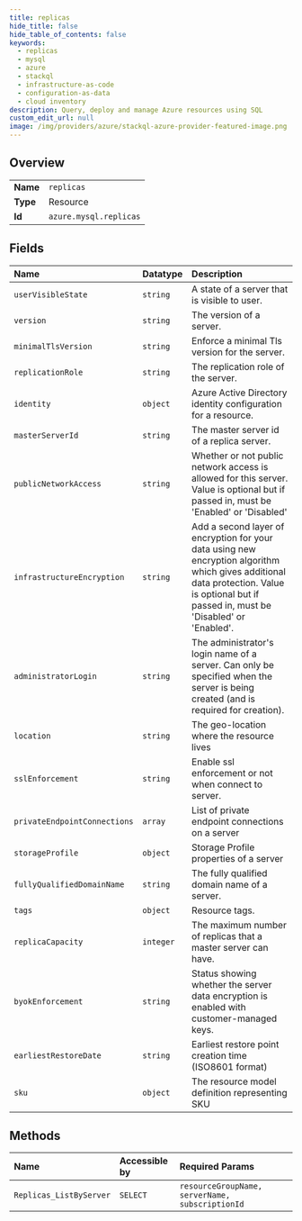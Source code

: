 ```yaml
---
title: replicas
hide_title: false
hide_table_of_contents: false
keywords:
  - replicas
  - mysql
  - azure    
  - stackql
  - infrastructure-as-code
  - configuration-as-data
  - cloud inventory
description: Query, deploy and manage Azure resources using SQL
custom_edit_url: null
image: /img/providers/azure/stackql-azure-provider-featured-image.png
---
```

  
    

## Overview
<table><tbody>
<tr><td><b>Name</b></td><td><code>replicas</code></td></tr>
<tr><td><b>Type</b></td><td>Resource</td></tr>
<tr><td><b>Id</b></td><td><code>azure.mysql.replicas</code></td></tr>
</tbody></table>

## Fields
| Name | Datatype | Description |
|:-----|:---------|:------------|
| `userVisibleState` | `string` | A state of a server that is visible to user. |
| `version` | `string` | The version of a server. |
| `minimalTlsVersion` | `string` | Enforce a minimal Tls version for the server. |
| `replicationRole` | `string` | The replication role of the server. |
| `identity` | `object` | Azure Active Directory identity configuration for a resource. |
| `masterServerId` | `string` | The master server id of a replica server. |
| `publicNetworkAccess` | `string` | Whether or not public network access is allowed for this server. Value is optional but if passed in, must be 'Enabled' or 'Disabled' |
| `infrastructureEncryption` | `string` | Add a second layer of encryption for your data using new encryption algorithm which gives additional data protection. Value is optional but if passed in, must be 'Disabled' or 'Enabled'. |
| `administratorLogin` | `string` | The administrator's login name of a server. Can only be specified when the server is being created (and is required for creation). |
| `location` | `string` | The geo-location where the resource lives |
| `sslEnforcement` | `string` | Enable ssl enforcement or not when connect to server. |
| `privateEndpointConnections` | `array` | List of private endpoint connections on a server |
| `storageProfile` | `object` | Storage Profile properties of a server |
| `fullyQualifiedDomainName` | `string` | The fully qualified domain name of a server. |
| `tags` | `object` | Resource tags. |
| `replicaCapacity` | `integer` | The maximum number of replicas that a master server can have. |
| `byokEnforcement` | `string` | Status showing whether the server data encryption is enabled with customer-managed keys. |
| `earliestRestoreDate` | `string` | Earliest restore point creation time (ISO8601 format) |
| `sku` | `object` | The resource model definition representing SKU |
## Methods
| Name | Accessible by | Required Params |
|:-----|:--------------|:----------------|
| `Replicas_ListByServer` | `SELECT` | `resourceGroupName, serverName, subscriptionId` |
